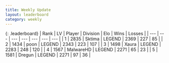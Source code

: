 ```yaml
---
title: Weekly Update
layout: leaderboard
category: weekly
---
```


{: .leaderboard}
| Rank | LV | Player | Division | Elo | Wins | Losses |
| --- | --- | --- | --- | --- | --- | --- |
| <span data-change="0">1</span> | 2835 | <span title="ID: 353063">Sktima</span> | LEGEND | <span data-change="91">2369</span> | <span data-change="32">227</span> | <span data-change="6">85</span> |
| <span data-change="29">2</span> | 1434 | <span title="ID: 540690">poon</span> | LEGEND | <span data-change="163">2343</span> | <span data-change="61">223</span> | <span data-change="18">107</span> |
| <span data-change="16">3</span> | 1498 | <span title="ID: 200908">Xaura</span> | LEGEND | <span data-change="80">2283</span> | <span data-change="80">248</span> | <span data-change="38">120</span> |
| <span data-change="2">4</span> | 1567 | <span title="ID: 261794">MalwareHD</span> | LEGEND | <span data-change="31">2271</span> | <span data-change="6">65</span> | <span data-change="0">23</span> |
| <span data-change="4">5</span> | 1581 | <span title="ID: 337810">Dregun</span> | LEGEND | <span data-change="49">2271</span> | <span data-change="53">97</span> | <span data-change="24">36</span> |